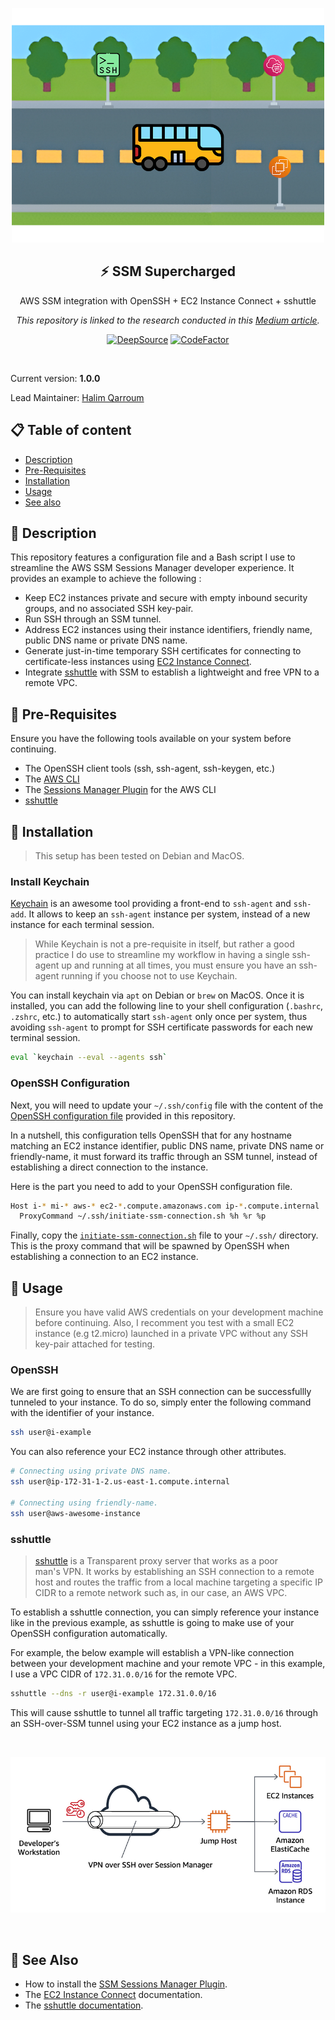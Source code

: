 <p align="center">
  <img width="500" src="assets/icon.png">
  <h2 align="center">⚡ SSM Supercharged</h2>
  <p align="center">AWS SSM integration with OpenSSH + EC2 Instance Connect + sshuttle<p>
  <p align="center"><em>This repository is linked to the research conducted in this <a href="https://medium.com/p/83e01d5f11f4">Medium article</a>.</em></p>
  <p align="center">
    <a href="https://deepsource.io/gh/HQarroum/ssm-supercharged/?ref=repository-badge}" target="_blank"><img alt="DeepSource" title="DeepSource" src="https://deepsource.io/gh/HQarroum/ssm-supercharged.svg/?label=active+issues&show_trend=true&token=u6fp0Ak9RQrsjdsi-Bda3azf"/></a>
    <a href="https://www.codefactor.io/repository/github/hqarroum/ssm-supercharged"><img src="https://www.codefactor.io/repository/github/hqarroum/ssm-supercharged/badge" alt="CodeFactor" /></a>
  </p>
</p>
<br>

Current version: **1.0.0**

Lead Maintainer: [Halim Qarroum](mailto:hqm.post@gmail.com)

## 📋 Table of content

- [Description](#-description)
- [Pre-Requisites](#-pre-requisites)
- [Installation](#-installation)
- [Usage](#-usage)
- [See also](#-see-also)

## 🔰 Description

This repository features a configuration file and a Bash script I use to streamline the AWS SSM Sessions Manager developer experience. It provides an example to achieve the following :

- Keep EC2 instances private and secure with empty inbound security groups, and no associated SSH key-pair.
- Run SSH through an SSM tunnel.
- Address EC2 instances using their instance identifiers, friendly name, public DNS name or private DNS name.
- Generate just-in-time temporary SSH certificates for connecting to certificate-less instances using [EC2 Instance Connect](https://docs.aws.amazon.com/AWSEC2/latest/UserGuide/Connect-using-EC2-Instance-Connect.html).
- Integrate [sshuttle](https://github.com/sshuttle/sshuttle) with SSM to establish a lightweight and free VPN to a remote VPC.

## 🎒 Pre-Requisites

Ensure you have the following tools available on your system before continuing.

- The OpenSSH client tools (ssh, ssh-agent, ssh-keygen, etc.)
- The [AWS CLI](https://docs.aws.amazon.com/cli/latest/userguide/getting-started-install.html)
- The [Sessions Manager Plugin](https://docs.aws.amazon.com/systems-manager/latest/userguide/session-manager-working-with-install-plugin.html) for the AWS CLI
- [sshuttle](https://github.com/sshuttle/sshuttle)

## 🚀 Installation

> This setup has been tested on Debian and MacOS.

### Install Keychain

[Keychain](https://www.funtoo.org/Funtoo:Keychain) is an awesome tool providing a front-end to `ssh-agent` and `ssh-add`. It allows to keep an `ssh-agent` instance per system, instead of a new instance for each terminal session.

> While Keychain is not a pre-requisite in itself, but rather a good practice I do use to streamline my workflow in having a single ssh-agent up and running at all times, you must ensure you have an ssh-agent running if you choose not to use Keychain.

You can install keychain via `apt` on Debian or `brew` on MacOS. Once it is installed, you can add the following line to your shell configuration (`.bashrc`, `.zshrc`, etc.) to automatically start `ssh-agent` only once per system, thus avoiding `ssh-agent` to prompt for SSH certificate passwords for each new terminal session.

```bash
eval `keychain --eval --agents ssh`
```

### OpenSSH Configuration

Next, you will need to update your `~/.ssh/config` file with the content of the [OpenSSH configuration file](./src/ssh_config) provided in this repository.

In a nutshell, this configuration tells OpenSSH that for any hostname matching an EC2 instance identifier, public DNS name, private DNS name or friendly-name, it must forward its traffic through an SSM tunnel, instead of establishing a direct connection to the instance.

Here is the part you need to add to your OpenSSH configuration file.

```bash
Host i-* mi-* aws-* ec2-*.compute.amazonaws.com ip-*.compute.internal
  ProxyCommand ~/.ssh/initiate-ssm-connection.sh %h %r %p
```

Finally, copy the [`initiate-ssm-connection.sh`](./src/initiate-ssm-connection.sh) file to your `~/.ssh/` directory. This is the proxy command that will be spawned by OpenSSH when establishing a connection to an EC2 instance.

## 🚌 Usage

> Ensure you have valid AWS credentials on your development machine before continuing. Also, I recomment you test with a small EC2 instance (e.g t2.micro) launched in a private VPC without any SSH key-pair attached for testing.

### OpenSSH

We are first going to ensure that an SSH connection can be successfullly tunneled to your instance. To do so, simply enter the following command with the identifier of your instance.

```bash
ssh user@i-example
```

You can also reference your EC2 instance through other attributes.

```bash
# Connecting using private DNS name.
ssh user@ip-172-31-1-2.us-east-1.compute.internal

# Connecting using friendly-name.
ssh user@aws-awesome-instance
```

### sshuttle

> [sshuttle](https://github.com/sshuttle/sshuttle) is a Transparent proxy server that works as a poor man's VPN. It works by establishing an SSH connection to a remote host and routes the traffic from a local machine targeting a specific IP CIDR to a remote network such as, in our case, an AWS VPC.

To establish a sshuttle connection, you can simply reference your instance like in the previous example, as sshuttle is going to make use of your OpenSSH configuration automatically.

For example, the below example will establish a VPN-like connection between your development machine and your remote VPC - in this example, I use a VPC CIDR of `172.31.0.0/16` for the remote VPC.

```bash
sshuttle --dns -r user@i-example 172.31.0.0/16
```

This will cause sshuttle to tunnel all traffic targeting `172.31.0.0/16` through an SSH-over-SSM tunnel using your EC2 instance as a jump host.

<br />
<p align="center">
  <img width="700" src="assets/sshuttle-diagram.png">
</p>
<br />

## 👀 See Also

- How to install the [SSM Sessions Manager Plugin](https://docs.aws.amazon.com/systems-manager/latest/userguide/session-manager-working-with-install-plugin.html). 
- The [EC2 Instance Connect](https://docs.aws.amazon.com/AWSEC2/latest/UserGuide/Connect-using-EC2-Instance-Connect.html) documentation.
- The [sshuttle documentation](https://github.com/sshuttle/sshuttle).
